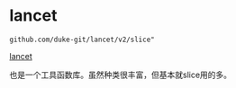 # lancet

`github.com/duke-git/lancet/v2/slice"`

[lancet](https://github.com/duke-git/lancet)

也是一个工具函数库。虽然种类很丰富，但基本就slice用的多。
